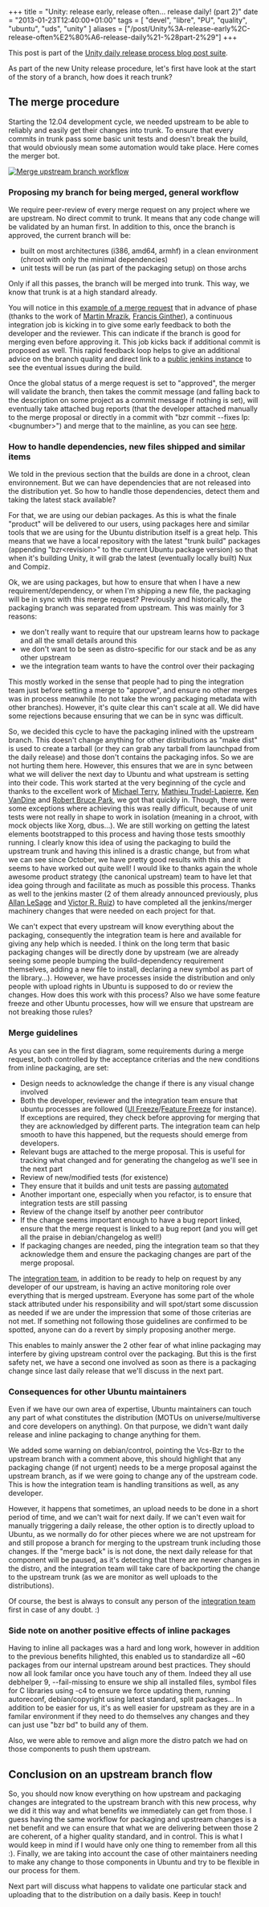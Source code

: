 +++
title = "Unity: release early, release often… release daily! (part 2)"
date = "2013-01-23T12:40:00+01:00"
tags = [ "devel", "libre", "PU", "quality", "ubuntu", "uds", "unity" ]
aliases = ["/post/Unity%3A-release-early%2C-release-often%E2%80%A6-release-daily%21-%28part-2%29"]
+++
    <p>This post is part of the <a href="/post/Unity%3A-release-early%2C-release-often%E2%80%A6-release-daily%21">Unity daily release process blog post suite</a>.</p>


<p>As part of the new Unity release procedure, let's first have look at the start of the story of a branch, how does it reach trunk?</p>


<h2>The merge procedure</h2>


<p>Starting the 12.04 development cycle, we needed upstream to be able to reliably and easily get their changes into trunk. To ensure that every commits in trunk pass some basic unit tests and doesn't break the build, that would obviously mean some automation would take place. Here comes the merger bot.</p>


<p><a href="/public/ubuntu/daily-release/merge-upstream-branch.png" title="Merge upstream branch workflow"><img src="/public/ubuntu/daily-release/.merge-upstream-branch_m.jpg" alt="Merge upstream branch workflow" style="display:block; margin:0 auto;" title="Merge upstream branch workflow, janv. 2013" /></a></p>


<h3>Proposing my branch for being merged, general workflow</h3>

<p>We require peer-review of every merge request on any project where we are upstream. No direct commit to trunk. It means that any code change will be validated by an human first. In addition to this, once the branch is approved, the current branch will be:</p>
<ul>
<li>built on most architectures (i386, amd64, armhf) in a clean environment (chroot with only the minimal dependencies)</li>
<li>unit tests will be run (as part of the packaging setup) on those archs</li>
</ul>
<p>Only if all this passes, the branch will be merged into trunk. This way, we know that trunk is at a high standard already.</p>


<p>You will notice in this <a href="https://code.launchpad.net/~mandel/unity/action-link-selected/+merge/144335">example of a merge request</a> that in advance of phase (thanks to the work of <a href="https://launchpad.net/~mrazik">Martin Mrazik</a>, <a href="https://launchpad.net/~fginther">Francis Ginther</a>), a continuous integration job is kicking in to give some early feedback to both the developer and the reviewer. This can indicate if the branch is good for merging even before approving it. This job kicks back if additional commit is proposed as well. This rapid feedback loop helps to give an additional advice on the branch quality and direct link to a <a href="https://jenkins.qa.ubuntu.com/">public jenkins instance</a> to see the eventual issues during the build.</p>


<p>Once the global status of a merge request is set to "approved", the merger will validate the branch, then takes the commit message (and falling back to the description on some project as a commit message if nothing is set), will eventually take attached bug reports (that the developer attached manually to the merge proposal or directly in a commit with "bzr commit --fixes lp:&lt;bugnumber&gt;") and merge that to the mainline, as you can see <a href="http://bazaar.launchpad.net/~unity-team/unity/trunk/revision/3057">here</a>.</p>


<h3>How to handle dependencies, new files shipped and similar items</h3>

<p>We told in the previous section that the builds are done in a chroot, clean environnement. But we can have dependencies that are not released into the distribution yet. So how to handle those dependencies, detect them and taking the latest stack available?</p>


<p>For that, we are using our debian packages. As this is what the finale "product" will be delivered to our users, using packages here and similar tools that we are using for the Ubuntu distribution itself is a great help. This means that we have a local repository with the latest "trunk build" packages (appending "bzr&lt;revision&gt;" to the current Ubuntu package version) so that when it's building Unity, it will grab the latest (eventually locally built) Nux and Compiz.</p>


<p>Ok, we are using packages, but how to ensure that when I have a new requirement/dependency, or when I'm shipping a new file, the packaging will be in sync with this merge request? Previously and historically, the packaging branch was separated from upstream. This was mainly for 3 reasons:</p>
<ul>
<li>we don't really want to require that our upstream learns how to package and all the small details around this</li>
<li>we don't want to be seen as distro-specific for our stack and be as any other upstream</li>
<li>we the integration team wants to have the control over their packaging</li>
</ul>

<p>This mostly worked in the sense that people had to ping the integration team just before setting a merge to "approve", and ensure no other merges was in process meanwhile (to not take the wrong packaging metadata with other branches). However, it's quite clear this can't scale at all. We did have some rejections because ensuring that we can be in sync was difficult.</p>


<p>So, we decided this cycle to have the packaging inlined with the upstream branch. This doesn't change anything for other distributions as "make dist" is used to create a tarball (or they can grab any tarball from launchpad from the daily release) and those don't contains the packaging infos. So we are not hurting them here. However, this ensures that we are in sync between what we will deliver the next day to Ubuntu and what upstream is setting into their code. This work started at the very beginning of the cycle and thanks to the excellent work of <a href="http://mterry.name/">Michael Terry</a>, <a href="https://launchpad.net/~mathieu-tl">Mathieu Trudel-Lapierre</a>, <a href="http://blogs.gnome.org/kenvandine/">Ken VanDine</a> and <a href="https://launchpad.net/~robru">Robert Bruce Park</a>, we got that quickly in. Though, there were some exceptions where achieving this was really difficult, because of unit tests were not really in shape to work in isolation (meaning in a chroot, with mock objects like Xorg, dbus…). We are still working on getting the latest elements bootstrapped to this process and having those tests smoothly running. I clearly know this idea of using the packaging to build the upstream trunk and having this inlined is a drastic change, but from what we can see since October, we have pretty good results with this and it seems to have worked out quite well! I would like to thanks again the whole awesome product strategy (the canonical upstream) team to have let that idea going through and facilitate as much as possible this process. Thanks as well to the jenkins master (2 of them already announced previously, plus <a href="https://launchpad.net/~allanlesage">Allan LeSage</a> and <a href="https://launchpad.net/~victor-ruiz+qa">Victor R. Ruiz</a>) to have completed all the jenkins/merger machinery changes that were needed on each project for that.</p>


<p>We can't expect that every upstream will know everything about the packaging, consequently the integration team is here and available for giving any help which is needed. I think on the long term that basic packaging changes will be directly done by upstream (we are already seeing some people bumping the build-dependency requirement themselves, adding a new file to install, declaring a new symbol as part of the library…). However, we have processes inside the distribution and only people with upload rights in Ubuntu is supposed to do or review the changes. How does this work with this process? Also we have some feature freeze and other Ubuntu processes, how will we ensure that upstream are not breaking those rules?</p>



<h3>Merge guidelines</h3>

<p>As you can see in the first diagram, some requirements during a merge request, both controlled by the acceptance criterias and the new conditions from inline packaging, are set:</p>
<ul>
<li>Design needs to acknowledge the change if there is any visual change involved</li>
<li>Both the developer, reviewer and the integration team ensure that ubuntu processes are followed (<a href="https://wiki.ubuntu.com/UserInterfaceFreeze">UI Freeze</a>/<a href="https://wiki.ubuntu.com/FeatureFreeze">Feature Freeze</a> for instance). If exceptions are required, they check before approving for merging that they are acknowledged by different parts. The integration team can help smooth to have this happened, but the requests should emerge from developers.</li>
<li>Relevant bugs are attached to the merge proposal. This is useful for tracking what changed and for generating the changelog as we'll see in the next part</li>
<li>Review of new/modified tests (for existence)</li>
<li>They ensure that it builds and unit tests are passing <a href="/post/automated" title="automated">automated</a></li>
<li>Another important one, especially when you refactor, is to ensure that integration tests are still passing</li>
<li>Review of the change itself by another peer contributor</li>
<li>If the change seems important enough to have a bug report linked, ensure that the merge request is linked to a bug report (and you will get all the praise in debian/changelog as well!)</li>
<li>If packaging changes are needed, ping the integration team so that they acknowledge them and ensure the packaging changes are part of the merge proposal.</li>
</ul>

<p>The <a href="https://launchpad.net/~ubuntu-unity">integration team</a>, in addition to be ready to help on request by any developer of our upstream, is having an active monitoring role over everything that is merged upstream. Everyone has some part of the whole stack attributed under his responsibility and will spot/start some discussion as needed if we are under the impression that some of those criterias are not met. If something not following those guidelines are confirmed to be spotted, anyone can do a revert by simply proposing another merge.</p>


<p>This enables to mainly answer the 2 other fear of what inline packaging may interfere by giving upstream control over the packaging. But this is the first safety net, we have a second one involved as soon as there is a packaging change since last daily release that we'll discuss in the next part.</p>


<h3>Consequences for other Ubuntu maintainers</h3>

<p>Even if we have our own area of expertise, Ubuntu maintainers can touch any part of what constitutes the distribution (MOTUs on universe/multiverse and core developers on anything). On that purpose, we didn't want daily release and inline packaging to change anything for them.</p>


<p>We added some warning on debian/control, pointing the Vcs-Bzr to the upstream branch with a comment above, this should highlight that any packaging change (if not urgent) needs to be a merge proposal against the upstream branch, as if we were going to change any of the upstream code. This is how the integration team is handling transitions as well, as any developer.</p>


<p>However, it happens that sometimes, an upload needs to be done in a short period of time, and we can't wait for next daily. If we can't even wait for manually triggering a daily release, the other option is to directly upload to Ubuntu, as we normally do for other pieces where we are not upstream for and still propose a branch for merging to the upstream trunk including those changes. If the "merge back" is is not done, the next daily release for that component will be paused, as it's detecting that there are newer changes in the distro, and the integration team will take care of backporting the change to the upstream trunk (as we are monitor as well uploads to the distributions).</p>


<p>Of course, the best is always to consult any person of the <a href="https://launchpad.net/~ubuntu-unity">integration team</a> first in case of any doubt. :)</p>


<h3>Side note on another positive effects of inline packages</h3>

<p>Having to inline all packages was a hard and long work, however in addition to the previous benefits hilighted, this enabled us to standardize all ~60 packages from our internal upstream around best practices. They should now all look familar once you have touch any of them. Indeed they all use debhelper 9, --fail-missing to ensure we ship all installed files, symbol files for C libraries using -c4 to ensure we force updating them, running autoreconf, debian/copyright using latest standard, split packages… In addition to be easier for us, it's as well easier for upstream as they are in a familar environment if they need to do themselves any changes and they can just use "bzr bd" to build any of them.</p>


<p>Also, we were able to remove and align more the distro patch we had on those components to push them upstream.</p>


<h2>Conclusion on an upstream branch flow</h2>

<p>So, you should now know everything on how upstream and packaging changes are integrated to the upstream branch with this new process, why we did it this way and what benefits we immediately can get from those. I guess having the same workflow for packaging and upstream changes is a net benefit and we can ensure that what we are delivering between those 2 are coherent, of a higher quality standard, and in control. This is what I would keep in mind if I would have only one thing to remember from all this :). Finally, we are taking into account the case of other maintainers needing to make any change to those components in Ubuntu and try to be flexible in our process for them.</p>



<p>Next part will discuss what happens to validate one particular stack and uploading that to the distribution on a daily basis. Keep in touch!</p>